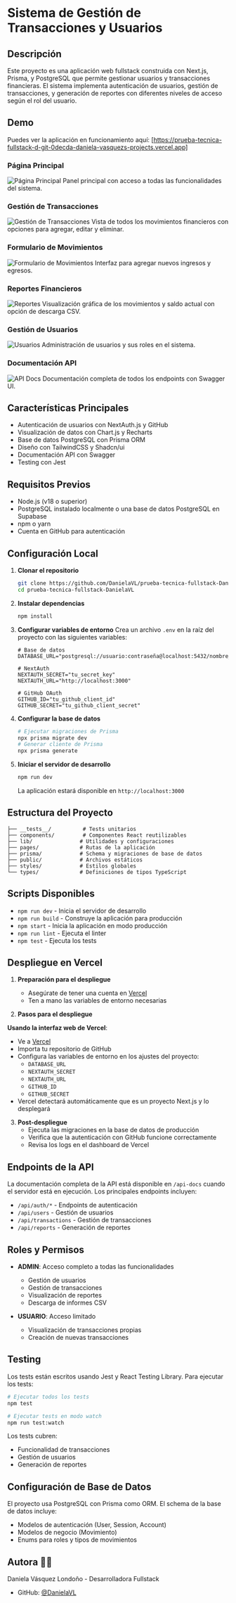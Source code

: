 # Sistema de Gestión de Transacciones y Usuarios

## Descripción

Este proyecto es una aplicación web fullstack construida con Next.js, Prisma, y PostgreSQL que permite gestionar usuarios y transacciones financieras. El sistema implementa autenticación de usuarios, gestión de transacciones, y generación de reportes con diferentes niveles de acceso según el rol del usuario.

## Demo

Puedes ver la aplicación en funcionamiento aquí: [https://prueba-tecnica-fullstack-d-git-0decda-daniela-vasquezs-projects.vercel.app]

### Página Principal
![Página Principal](./assets/home.png)
Panel principal con acceso a todas las funcionalidades del sistema.

### Gestión de Transacciones
![Gestión de Transacciones](./assets/transactions.png)
Vista de todos los movimientos financieros con opciones para agregar, editar y eliminar.

### Formulario de Movimientos
![Formulario de Movimientos](./assets/transaction-form.png)
Interfaz para agregar nuevos ingresos y egresos.

### Reportes Financieros
![Reportes](./assets/reports.png)
Visualización gráfica de los movimientos y saldo actual con opción de descarga CSV.

### Gestión de Usuarios
![Usuarios](./assets/users.png)
Administración de usuarios y sus roles en el sistema.

### Documentación API
![API Docs](./assets/api-docs.png)
Documentación completa de todos los endpoints con Swagger UI.

## Características Principales

- Autenticación de usuarios con NextAuth.js y GitHub
- Visualización de datos con Chart.js y Recharts
- Base de datos PostgreSQL con Prisma ORM
- Diseño con TailwindCSS y Shadcn/ui
- Documentación API con Swagger
- Testing con Jest

## Requisitos Previos

- Node.js (v18 o superior)
- PostgreSQL instalado localmente o una base de datos PostgreSQL en Supabase
- npm o yarn
- Cuenta en GitHub para autenticación

## Configuración Local

1. **Clonar el repositorio**
   ```bash
   git clone https://github.com/DanielaVL/prueba-tecnica-fullstack-DanielaVL.git
   cd prueba-tecnica-fullstack-DanielaVL
   ```

2. **Instalar dependencias**
   ```bash
   npm install
   ```

3. **Configurar variables de entorno**
   Crea un archivo `.env` en la raíz del proyecto con las siguientes variables:
   ```env
   # Base de datos
   DATABASE_URL="postgresql://usuario:contraseña@localhost:5432/nombre_db"
   
   # NextAuth
   NEXTAUTH_SECRET="tu_secret_key"
   NEXTAUTH_URL="http://localhost:3000"
   
   # GitHub OAuth
   GITHUB_ID="tu_github_client_id"
   GITHUB_SECRET="tu_github_client_secret"
   ```

4. **Configurar la base de datos**
   ```bash
   # Ejecutar migraciones de Prisma
   npx prisma migrate dev
   # Generar cliente de Prisma
   npx prisma generate
   ```

5. **Iniciar el servidor de desarrollo**
   ```bash
   npm run dev
   ```

   La aplicación estará disponible en `http://localhost:3000`

## Estructura del Proyecto

```
├── __tests__/          # Tests unitarios
├── components/         # Componentes React reutilizables
├── lib/               # Utilidades y configuraciones
├── pages/             # Rutas de la aplicación
├── prisma/            # Schema y migraciones de base de datos
├── public/            # Archivos estáticos
├── styles/            # Estilos globales
└── types/             # Definiciones de tipos TypeScript
```

## Scripts Disponibles

- `npm run dev` - Inicia el servidor de desarrollo
- `npm run build` - Construye la aplicación para producción
- `npm start` - Inicia la aplicación en modo producción
- `npm run lint` - Ejecuta el linter
- `npm test` - Ejecuta los tests

## Despliegue en Vercel

1. **Preparación para el despliegue**
   - Asegúrate de tener una cuenta en [Vercel](https://vercel.com)
   - Ten a mano las variables de entorno necesarias

2. **Pasos para el despliegue**

  **Usando la interfaz web de Vercel**:
   - Ve a [Vercel](https://vercel.com)
   - Importa tu repositorio de GitHub
   - Configura las variables de entorno en los ajustes del proyecto:
     - `DATABASE_URL`
     - `NEXTAUTH_SECRET`
     - `NEXTAUTH_URL`
     - `GITHUB_ID`
     - `GITHUB_SECRET`
   - Vercel detectará automáticamente que es un proyecto Next.js y lo desplegará

3. **Post-despliegue**
   - Ejecuta las migraciones en la base de datos de producción
   - Verifica que la autenticación con GitHub funcione correctamente
   - Revisa los logs en el dashboard de Vercel

## Endpoints de la API

La documentación completa de la API está disponible en `/api-docs` cuando el servidor está en ejecución. Los principales endpoints incluyen:

- `/api/auth/*` - Endpoints de autenticación
- `/api/users` - Gestión de usuarios
- `/api/transactions` - Gestión de transacciones
- `/api/reports` - Generación de reportes

## Roles y Permisos

- **ADMIN**: Acceso completo a todas las funcionalidades
  - Gestión de usuarios
  - Gestión de transacciones
  - Visualización de reportes
  - Descarga de informes CSV

- **USUARIO**: Acceso limitado
  - Visualización de transacciones propias
  - Creación de nuevas transacciones

## Testing

Los tests están escritos usando Jest y React Testing Library. Para ejecutar los tests:

```bash
# Ejecutar todos los tests
npm test

# Ejecutar tests en modo watch
npm run test:watch
```

Los tests cubren:
- Funcionalidad de transacciones
- Gestión de usuarios
- Generación de reportes

## Configuración de Base de Datos

El proyecto usa PostgreSQL con Prisma como ORM. El schema de la base de datos incluye:

- Modelos de autenticación (User, Session, Account)
- Modelos de negocio (Movimiento)
- Enums para roles y tipos de movimientos

## Autora 👩‍💻

Daniela Vásquez Londoño - Desarrolladora Fullstack
- GitHub: [@DanielaVL](https://github.com/DanielaVL)
